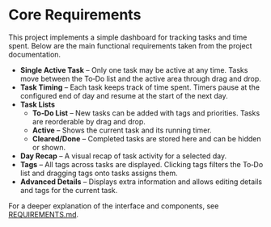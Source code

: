 # Core Requirements

This project implements a simple dashboard for tracking tasks and time spent. Below are the main functional requirements taken from the project documentation.

- **Single Active Task** – Only one task may be active at any time. Tasks move between the To‑Do list and the active area through drag and drop.
- **Task Timing** – Each task keeps track of time spent. Timers pause at the configured end of day and resume at the start of the next day.
- **Task Lists**
  - **To‑Do List** – New tasks can be added with tags and priorities. Tasks are reorderable by drag and drop.
  - **Active** – Shows the current task and its running timer.
  - **Cleared/Done** – Completed tasks are stored here and can be hidden or shown.
- **Day Recap** – A visual recap of task activity for a selected day.
- **Tags** – All tags across tasks are displayed. Clicking tags filters the To‑Do list and dragging tags onto tasks assigns them.
- **Advanced Details** – Displays extra information and allows editing details and tags for the current task.

For a deeper explanation of the interface and components, see [REQUIREMENTS.md](../REQUIREMENTS.md).
